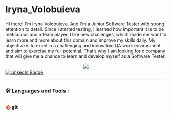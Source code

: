 # Iryna_Volobuieva
Hi there! I'm Iryna Volobuieva.
And I'm a Junior Software Tester with strong attention to detail. Since I started testing, I learned how important it is to be meticulous and a team player.
 I like new challenges, which made me want to learn more and more about this domain and improve my skills daily. My objective is to excel in 
a challenging and innovative QA work environment and aim to exercise my full potential. That’s why I am looking for o company that will give me 
a chance to learn and develop myself as a Software Tester.

<div id="header" align="center">
  <img src= "https://media.giphy.com/media/VekcnHOwOI5So/giphy.gif" width="360"/>
</div>
<div id="badges">
  <a href="your-linkedin-URL">
    <img src="https://img.shields.io/badge/LinkedIn-blue?style=for-the-badge&logo=linkedin&logoColor=white" alt="LinkedIn Badge"/>
  </a>
</div>

---

### :hammer_and_wrench: Languages and Tools :
<div>
  <img src="https://github.com/devicons/devicon/blob/master/icons/git/git-original-wordmark.svg" title="Git" **alt="Git" width="40" height="40"/>
</div>
